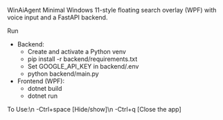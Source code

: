 WinAiAgent
Minimal Windows 11-style floating search overlay (WPF) with voice input and a FastAPI backend.

Run
- Backend:
  - Create and activate a Python venv
  - pip install -r backend/requirements.txt
  - Set GOOGLE_API_KEY in backend/.env
  - python backend/main.py
- Frontend (WPF):
  - dotnet build
  - dotnet run

To Use:\n
 -Ctrl+space [Hide/show]\n
 -Ctrl+q     [Close the app]







